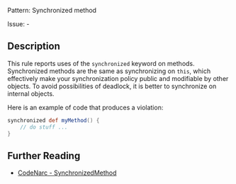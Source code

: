 Pattern: Synchronized method

Issue: -

## Description

This rule reports uses of the `synchronized` keyword on methods. Synchronized methods are the same as synchronizing on `this`, which effectively make your synchronization policy public and modifiable by other objects. To avoid possibilities of deadlock, it is better to synchronize on internal objects.

Here is an example of code that produces a violation:

``` groovy
synchronized def myMethod() {
    // do stuff ...
}
```

## Further Reading

* [CodeNarc - SynchronizedMethod](http://codenarc.sourceforge.net/codenarc-rules-concurrency.html#SynchronizedMethod)
